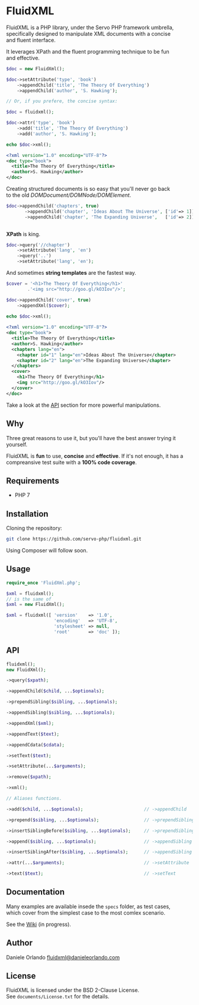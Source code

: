 # FluidXML

FluidXML is a PHP library, under the Servo PHP framework umbrella,  
specifically designed to manipulate XML documents with a concise  
and fluent interface.

It leverages XPath and the fluent programming technique to be fun  
and effective.

```php
$doc = new FluidXml();

$doc->setAttribute('type', 'book')
    ->appendChild('title', 'The Theory Of Everything')
    ->appendChild('author', 'S. Hawking');

// Or, if you prefere, the concise syntax:

$doc = fluidxml();

$doc->attr('type', 'book')
    ->add('title', 'The Theory Of Everything')
    ->add('author', 'S. Hawking');

echo $doc->xml();
```

```xml
<?xml version="1.0" encoding="UTF-8"?>
<doc type="book">
  <title>The Theory Of Everything</title>
  <author>S. Hawking</author>
</doc>
```

Creating structured documents is so easy that you'll never go back  
to the old _DOMDocument/DOMNode/DOMElement_.

```php
$doc->appendChild('chapters', true)
       ->appendChild('chapter', 'Ideas About The Universe', ['id'=> 1])
       ->appendChild('chapter', 'The Expanding Universe',   ['id'=> 2]);
         
```

**XPath** is king.

```php
$doc->query('//chapter')
    ->setAttribute('lang', 'en')
    ->query('..')
    ->setAttribute('lang', 'en');
```

And sometimes **string templates** are the fastest way.

```php
$cover = '<h1>The Theory Of Everything</h1>'
        .'<img src="http://goo.gl/kO3Iov"/>';

$doc->appendChild('cover', true)
    ->appendXml($cover);
    
echo $doc->xml();
```

```xml
<?xml version="1.0" encoding="UTF-8"?>
<doc type="book">
  <title>The Theory Of Everything</title>
  <author>S. Hawking</author>
  <chapters lang="en">
    <chapter id="1" lang="en">Ideas About The Universe</chapter>
    <chapter id="2" lang="en">The Expanding Universe</chapter>
  </chapters>
  <cover>
    <h1>The Theory Of Everything</h1>
    <img src="http://goo.gl/kO3Iov"/>
  </cover>
</doc>
```

Take a look at the [API][api] section for more powerful manipulations.


## Why
Three great reasons to use it, but you'll have the best answer
trying it yourself.

FluidXML is **fun** to use, **concise** and **effective**. If it's not enough,
it has a compreansive test suite with a **100% code coverage**.


## Requirements
* PHP 7


## Installation
Cloning the repository:
```sh
git clone https://github.com/servo-php/fluidxml.git
```

Using Composer will follow soon.


## Usage
```php
require_once 'FluidXml.php';

$xml = fluidxml();
// is the same of
$xml = new FluidXml();

$xml = fluidxml([ 'version'    => '1.0',
                  'encoding'   => 'UTF-8',
                  'stylesheet' => null,
                  'root'       => 'doc' ]);
```


## API
```php
fluidxml();
new FluidXml();

->query($xpath);

->appendChild($child, ...$optionals);

->prependSibling($sibling, ...$optionals);

->appendSibling($sibling, ...$optionals);

->appendXml($xml);

->appendText($text);

->appendCdata($cdata);

->setText($text);

->setAttribute(...$arguments);

->remove($xpath);

->xml();
```

```php
// Aliases functions.

->add($child, ...$optionals);                       // ->appendChild

->prepend($sibling, ...$optionals);                 // ->prependSibling

->insertSiblingBefore($sibling, ...$optionals);     // ->prependSibling

->append($sibling, ...$optionals);                  // ->appendSibling

->insertSiblingAfter($sibling, ...$optionals);      // ->appendSibling

->attr(...$arguments);                              // ->setAttribute

->text($text);                                      // ->setText
```

## Documentation
Many examples are available insede the `specs` folder, as test cases,  
which cover from the simplest case to the most comlex scenario.

See the [Wiki](#wiki) (in progress).


## Author
Daniele Orlando <fluidxml@danieleorlando.com>


## License
FluidXML is licensed under the BSD 2-Clause License.  
See `documents/License.txt` for the details.


[api]: #API
[email]: mailto:fluidxml(at)danieleorlando.com
